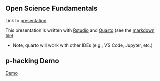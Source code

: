 ## Open Science Fundamentals

Link to [presentation](https://pnb3ee3.github.io/openScience/open-science.html).

This presentation is written with [Rstudio](https://posit.co/products/open-source/rstudio/) and [Quarto](https://quarto.org/docs/get-started/) (see the [markdown file](https://github.com/pnb3ee3/openScience/blob/main/open-science.qmd)).

- Note, quarto will work with other IDEs (e.g., VS Code, Jupyter, etc.)

## p-hacking Demo

[Demo](https://pnb3ee3.github.io/openScience/p-hacking-demo.html)

